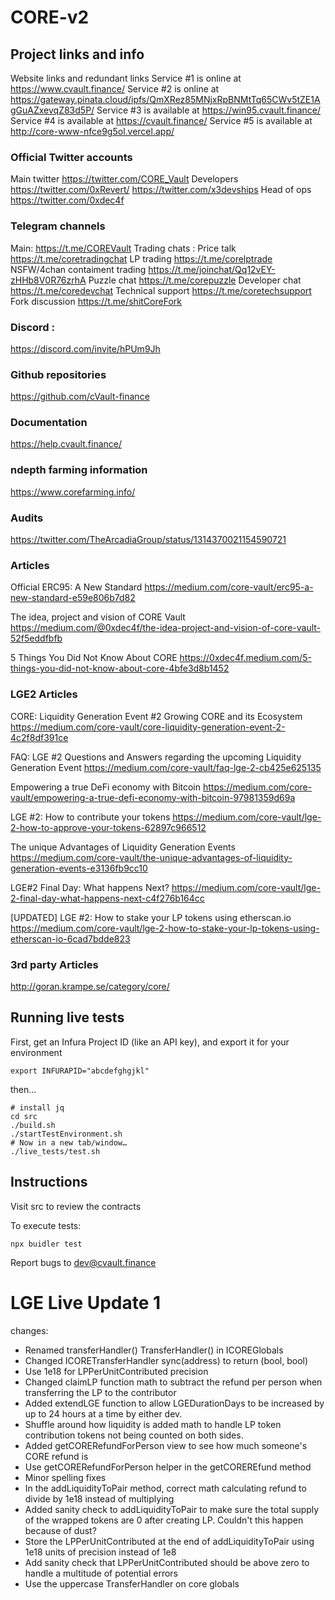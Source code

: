 # CORE-v2
## Project links and info

Website links and redundant links
Service #1 is online at https://www.cvault.finance/
Service #2 is online at https://gateway.pinata.cloud/ipfs/QmXRez85MNjxRpBNMtTq65CWv5tZE1AgGuAZxevqZ83d5P/
Service #3 is available at https://win95.cvault.finance/
Service #4 is available at https://cvault.finance/
Service #5 is available at http://core-www-nfce9g5ol.vercel.app/

### Official Twitter accounts
Main twitter
https://twitter.com/CORE_Vault
Developers
https://twitter.com/0xRevert/
https://twitter.com/x3devships
Head of ops
https://twitter.com/0xdec4f

### Telegram channels
Main:
https://t.me/COREVault
Trading chats :
Price talk
https://t.me/coretradingchat
LP trading
https://t.me/corelptrade
NSFW/4chan contaiment trading
https://t.me/joinchat/Qq12vEY-zHHb8V0R76zrhA
Puzzle chat
https://t.me/corepuzzle
Developer chat
https://t.me/coredevchat
Technical support
https://t.me/coretechsupport
Fork discussion
https://t.me/shitCoreFork

### Discord :
https://discord.com/invite/hPUm9Jh

### Github repositories
https://github.com/cVault-finance

### Documentation
https://help.cvault.finance/

### ndepth farming information
https://www.corefarming.info/


### Audits
https://twitter.com/TheArcadiaGroup/status/1314370021154590721

### Articles
Official
ERC95: A New Standard
https://medium.com/core-vault/erc95-a-new-standard-e59e806b7d82

The idea, project and vision of CORE Vault
https://medium.com/@0xdec4f/the-idea-project-and-vision-of-core-vault-52f5eddfbfb

5 Things You Did Not Know About CORE
https://0xdec4f.medium.com/5-things-you-did-not-know-about-core-4bfe3d8b1452

### LGE2 Articles

CORE: Liquidity Generation Event #2
Growing CORE and its Ecosystem
https://medium.com/core-vault/core-liquidity-generation-event-2-4c2f8df391ce

FAQ: LGE #2
Questions and Answers regarding the upcoming Liquidity Generation Event
https://medium.com/core-vault/faq-lge-2-cb425e625135

Empowering a true DeFi economy with Bitcoin
https://medium.com/core-vault/empowering-a-true-defi-economy-with-bitcoin-97981359d69a

LGE #2: How to contribute your tokens
https://medium.com/core-vault/lge-2-how-to-approve-your-tokens-62897c966512

The unique Advantages of Liquidity Generation Events
https://medium.com/core-vault/the-unique-advantages-of-liquidity-generation-events-e3136fb9cc10

LGE#2 Final Day: What happens Next?
https://medium.com/core-vault/lge-2-final-day-what-happens-next-c4f276b164cc

[UPDATED] LGE #2: How to stake your LP tokens using etherscan.io
https://medium.com/core-vault/lge-2-how-to-stake-your-lp-tokens-using-etherscan-io-6cad7bdde823

### 3rd party Articles
http://goran.krampe.se/category/core/




## Running live tests

First, get an Infura Project ID (like an API key), and export it for your environment
```
export INFURAPID="abcdefghgjkl"
```

then...

```
# install jq
cd src
./build.sh
./startTestEnvironment.sh
# Now in a new tab/window…
./live_tests/test.sh
```

## Instructions

Visit src to review the contracts

To execute tests:

```
npx buidler test
```

Report bugs to dev@cvault.finance


# LGE Live Update 1

changes:
- Renamed transferHandler() TransferHandler() in ICOREGlobals
- Changed ICORETransferHandler sync(address) to return (bool, bool)
- Use 1e18 for LPPerUnitContributed precision
- Changed claimLP function math to subtract the refund per person when transferring the LP to the contributor
- Added extendLGE function to allow LGEDurationDays to be increased by up to 24 hours at a time by either dev.
- Shuffle around how liquidity is added math to handle LP token contribution tokens not being counted on both sides.
- Added getCORERefundForPerson view to see how much someone's CORE refund is
- Use getCORERefundForPerson helper in the getCOREREfund method
- Minor spelling fixes
- In the addLiquidityToPair method, correct math calculating refund to divide by 1e18 instead of multiplying
- Added sanity check to addLiquidityToPair to make sure the total supply of the wrapped tokens are 0 after creating LP. Couldn't this happen because of dust?
- Store the LPPerUnitContributed at the end of addLiquidityToPair using 1e18 units of precision instead of 1e8
- Add sanity check that LPPerUnitContributed should be above zero to handle a multitude of potential errors
- Use the uppercase TransferHandler on core globals


